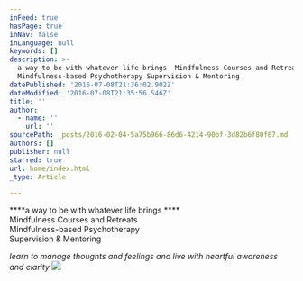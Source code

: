 ```yaml
---
inFeed: true
hasPage: true
inNav: false
inLanguage: null
keywords: []
description: >-
  a way to be with whatever life brings  Mindfulness Courses and Retreats
  Mindfulness-based Psychotherapy Supervision & Mentoring 
datePublished: '2016-07-08T21:36:02.902Z'
dateModified: '2016-07-08T21:35:56.546Z'
title: ''
author:
  - name: ''
    url: ''
sourcePath: _posts/2016-02-04-5a75b966-86d6-4214-90bf-3d82b6f80f07.md
authors: []
publisher: null
starred: true
url: home/index.html
_type: Article

---
```

****a way to be with whatever life brings ****  
Mindfulness Courses and Retreats  
Mindfulness-based Psychotherapy  
Supervision & Mentoring 

_learn to manage thoughts and feelings and live with heartful awareness and clarity_
![](https://the-grid-user-content.s3-us-west-2.amazonaws.com/9e058ec5-5254-44bd-a1eb-def6f7279d7c.jpg)